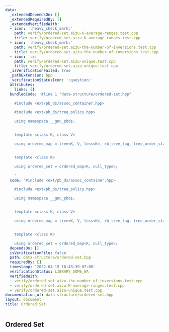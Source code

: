 ```yaml
---
data:
  _extendedDependsOn: []
  _extendedRequiredBy: []
  _extendedVerifiedWith:
  - icon: ':heavy_check_mark:'
    path: verify/ordered-set.aizu-K-average-ranges.test.cpp
    title: verify/ordered-set.aizu-K-average-ranges.test.cpp
  - icon: ':heavy_check_mark:'
    path: verify/ordered-set.aizu-the-number-of-inversions.test.cpp
    title: verify/ordered-set.aizu-the-number-of-inversions.test.cpp
  - icon: ':x:'
    path: verify/ordered-set.aizu-unique.test.cpp
    title: verify/ordered-set.aizu-unique.test.cpp
  _isVerificationFailed: true
  _pathExtension: hpp
  _verificationStatusIcon: ':question:'
  attributes:
    links: []
  bundledCode: '#line 1 "data-structure/ordered-set.hpp"

    #include <ext/pb_ds/assoc_container.hpp>

    #include <ext/pb_ds/tree_policy.hpp>

    using namespace __gnu_pbds;


    template <class K, class V>

    using ordered_map = tree<K, V, less<K>, rb_tree_tag, tree_order_statistics_node_update>;


    template <class K>

    using ordered_set = ordered_map<K, null_type>;

    '
  code: '#include <ext/pb_ds/assoc_container.hpp>

    #include <ext/pb_ds/tree_policy.hpp>

    using namespace __gnu_pbds;


    template <class K, class V>

    using ordered_map = tree<K, V, less<K>, rb_tree_tag, tree_order_statistics_node_update>;


    template <class K>

    using ordered_set = ordered_map<K, null_type>;'
  dependsOn: []
  isVerificationFile: false
  path: data-structure/ordered-set.hpp
  requiredBy: []
  timestamp: '2022-04-15 10:43:39-07:00'
  verificationStatus: LIBRARY_SOME_WA
  verifiedWith:
  - verify/ordered-set.aizu-the-number-of-inversions.test.cpp
  - verify/ordered-set.aizu-K-average-ranges.test.cpp
  - verify/ordered-set.aizu-unique.test.cpp
documentation_of: data-structure/ordered-set.hpp
layout: document
title: Ordered Set
---
```


## Ordered Set